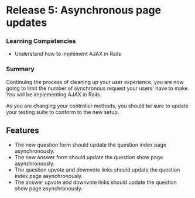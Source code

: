 # Release 5: Asynchronous page updates


### Learning Competencies

  - Understand how to implement AJAX in Rails

### Summary

  Continuing the process of cleaning up your user experience, you are now going to limit the number of synchronous request your users' have to make. You will be implementing AJAX in Rails.

  As you are changing your controller methods, you should be sure to update your testing suite to conform to the new setup.

## Features

 - The new question form should update the question index page asynchronously.
 - The new answer form should update the question show page asynchronously.
 - The question upvote and downvote links should update the question index page asynchronously.
 - The answer upvote and downvote links should update the question show page asynchronously.

